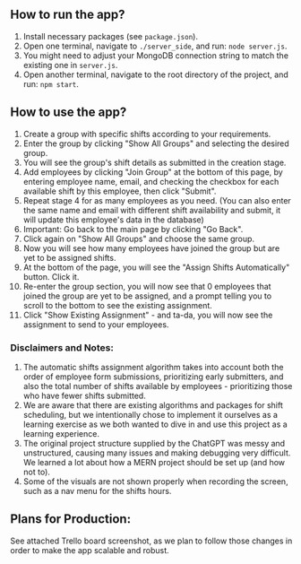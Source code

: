 ## How to run the app?
1. Install necessary packages (see `package.json`).
2. Open one terminal, navigate to `./server_side`, and run: `node server.js`.
3. You might need to adjust your MongoDB connection string to match the existing one in `server.js`.
4. Open another terminal, navigate to the root directory of the project, and run: `npm start`.

## How to use the app?
1. Create a group with specific shifts according to your requirements.
2. Enter the group by clicking "Show All Groups" and selecting the desired group.
3. You will see the group's shift details as submitted in the creation stage.
4. Add employees by clicking "Join Group" at the bottom of this page, by entering employee name, email, and checking the checkbox for each available shift by this employee, then click "Submit".
5. Repeat stage 4 for as many employees as you need. (You can also enter the same name and email with different shift availability and submit, it will update this employee's data in the database)
6. Important: Go back to the main page by clicking "Go Back".
7. Click again on "Show All Groups" and choose the same group.
8. Now you will see how many employees have joined the group but are yet to be assigned shifts.
9. At the bottom of the page, you will see the "Assign Shifts Automatically" button. Click it.
10. Re-enter the group section, you will now see that 0 employees that joined the group are yet to be assigned, and a prompt telling you to scroll to the bottom to see the existing assignment.
11. Click "Show Existing Assignment" - and ta-da, you will now see the assignment to send to your employees.

### Disclaimers and Notes:
1. The automatic shifts assignment algorithm takes into account both the order of employee form submissions, prioritizing early submitters, and also the total number of shifts available by employees - prioritizing those who have fewer shifts submitted.
2. We are aware that there are existing algorithms and packages for shift scheduling, but we intentionally chose to implement it ourselves as a learning exercise as we both wanted to dive in and use this project as a learning experience.
3. The original project structure supplied by the ChatGPT was messy and unstructured, causing many issues and making debugging very difficult. We learned a lot about how a MERN project should be set up (and how not to).
4. Some of the visuals are not shown properly when recording the screen, such as a nav menu for the shifts hours.

## Plans for Production:
See attached Trello board screenshot, as we plan to follow those changes in order to make the app scalable and robust.

      
       